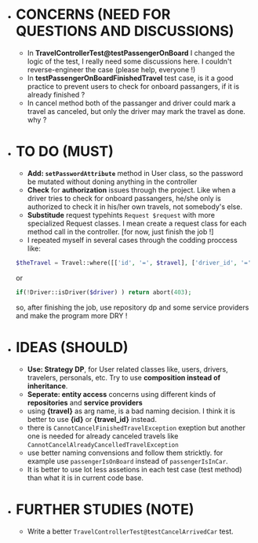 - # CONCERNS (NEED FOR QUESTIONS AND DISCUSSIONS)
    - In **TravelControllerTest@testPassengerOnBoard** I changed the logic of the test, I really need some discussions here. I couldn't reverse-engineer the case (please help, everyone !)
    - In **testPassengerOnBoardFinishedTravel** test case, is it a good practice to prevent users to check for onboard passangers, if it is already finished ?
    - In cancel method both of the passanger and driver could mark a travel as canceled, but only the driver may mark the travel as done. why ?
- # TO DO (MUST)
    - **Add: ```setPasswordAttribute```** method in User class, so the password be mutated without doning anything in the controller
    - **Check** for **authorization** issues through the project. Like when a driver tries to check for onboard passangers, he/she only is authorized to check it in his/her own travels, not somebody's else. 
    - **Substitude** request typehints ```Request $request``` with more specialized Request classes. I mean create a request class for each method call in the controller. [for now, just finish the job !]
    - I repeated myself in several cases through the codding proccess like:
    ```php
    $theTravel = Travel::where([['id', '=', $travel], ['driver_id', '=', $driver->id]])->with(['events'])->firstOrFail();
    ```
    or
    ```php
    if(!Driver::isDriver($driver) ) return abort(403);
    ```
    so, after finishing the job, use repository dp and some service providers and make the program more DRY !

- # IDEAS (SHOULD)
    - **Use: Strategy DP**, for User related classes like, users, drivers, travelers, personals, etc. Try to use **composition instead of inheritance**.
    - **Seperate: entity access** concerns using different kinds of **repositories** and **service providers**
    - using **{travel}** as arg name, is a bad naming decision. I think it is better to use **{id}** or **{travel_id}** instead. 
    - there is ```CannotCancelFinishedTravelException``` exeption but another one is needed for already canceled travels like ```CannotCancelAlreadyCancelledTravelException```
    - use better naming convensions and follow them stricktly. for example use ```passengerIsOnBoard``` instead of ```passengerIsInCar```.
    - It is better to use lot less assetions in each test case (test method) than what it is in current code base. 

- # FURTHER STUDIES (NOTE)
    - Write a better ```TravelControllerTest@testCancelArrivedCar``` test.

